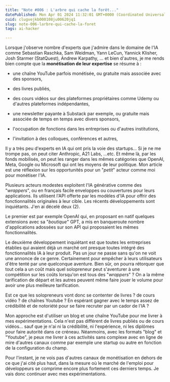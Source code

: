 ```yaml
---
title: "Note #006 : L'arbre qui cache la forêt..."
datePublished: Mon Apr 01 2024 11:32:01 GMT+0000 (Coordinated Universal Time)
cuid: clugvejkb000108ju00620jq1
slug: note-006-larbre-qui-cache-la-foret
tags: ai-hacker

---
```


Lorsque j'observe nombre d'experts que j'admire dans le domaine de l'IA comme Sebastian Raschka, Sam Weidman, Yann LeCun, Yannick Klisher, Josh Starmer (StatQuest), Andrew Karpathy, ... et bien d'autres, je me rends bien compte que la **monétisation de leur expertise** se résume à :

* une chaîne YouTube parfois monétisée, ou gratuite mais associée avec des sponsors,
    
* des livres publiés,
    
* des cours vidéos sur des plateformes propriétaires comme Udemy ou d'autres plateformes indépendantes,
    
* une newsletter payante à Substack par exemple, ou gratuite mais associée de temps en temps avec divers sponsors,
    
* l'occupation de fonctions dans les entreprises ou d'autres institutions,
    
* l'invitation à des colloques, conférences et autres,
    

Il y a très peu d'experts en IA qui ont pris la voie des startups... Si je ne me trompe pas, on peut citer Anthropic, A21 Labs, ...etc. Et même là, par les fonds mobilisés, on peut les ranger dans les mêmes catégories que OpenAI, Meta, Google ou Microsoft qui ont les moyens de leur politique. Mon article est une réflexion sur les opportunités pour un "*petit*" acteur comme moi pour monétiser l'IA.

Plusieurs acteurs modestes exploitent l'IA générative comme des "*wrappers*", ou en français facile enveloppes ou couvertures pour leurs applications. Ils utilisent l'API offerte par les modèles d'IA pour offrir des fonctionnalités originales à leur cible. Les récents développements sont inquiétants. J'en ai décelé deux (2).

Le premier est par exemple OpenAI qui, en proposant en natif quelques extensions avec sa "*boutique*" GPT, a mis en banqueroute nombre d'applications adossées sur son API qui proposaient les mêmes fonctionnalités.

Le deuxième développement inquiétant est que toutes les entreprises établies qui avaient déjà un marché ont presque toutes intégré des fonctionnalités IA à leur produit. Pas un jour ne passe sans qu'on ne voit une annonce de ce genre. Certainement pour empêcher à leurs utilisateurs d'être tenté par une quelconque aventure. Bien sûr, on pourra rétorquer que tout cela a un coût mais quel solopreneur peut s'aventurer à une compétition sur les coûts lorsqu'on est tous des "*wrappers*" ? On a la même tarification de départ et les autres peuvent même faire jouer le volume pour avoir une plus meilleure tarification.

Est ce que les solopreneurs vont donc se contenter de livres ? de cours vidéo ? de chaînes Youtube ? En espérant gagner avec le temps assez de crédibilité et de notoriété pour se faire recruter par un cador de l'IA ?

Mon approche est d'utiliser un blog et une chaîne YouTube pour me livrer à mes expérimentations. Cela n'est pas différent de livres publiés ou de cours vidéos... sauf que je n'ai ni la crédibilité, ni l'expérience, ni les diplômes pour faire autorité dans ce créneau. Néanmoins, avec les formats "blog" et "Youtube", je peux me livrer à ces activités sans complexe avec en ligne de mire d'autres canaux comme par exemple une startup ou autre en fonction de la configuration du champ.

Pour l'instant, je ne vois pas d'autres canaux de monétisation en dehors de ce que j'ai cité plus haut, dans la mesure où le marché de l'emploi pour développeurs se comprime encore plus fortement ces derniers temps. Je vais donc continuer avec mes expérimentations.